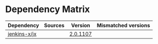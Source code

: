 # Dependency Matrix

Dependency | Sources | Version | Mismatched versions
---------- | ------- | ------- | -------------------
[jenkins-x/jx](https://github.com/jenkins-x/jx.git) |  | [2.0.1107](https://github.com/jenkins-x/jx/releases/tag/v2.0.1107) | 
